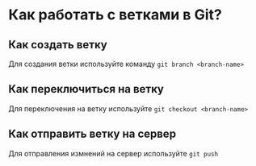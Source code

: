 # Как работать с ветками в Git?

## Как создать ветку
Для создания ветки используйте команду ``git branch <branch-name>``

## Как переключиться на ветку
Для переключения на ветку используйте ``git checkout <branch-name>``

## Как отправить ветку на сервер
Для отправления измнений на сервер используйте ``git push``
